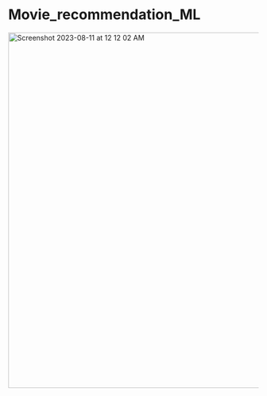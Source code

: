 # Movie_recommendation_ML



<img width="714" alt="Screenshot 2023-08-11 at 12 12 02 AM" src="https://github.com/kaliraotaran/Movie_recommendation_ML/assets/81376236/9974e570-0994-4ac9-8cd7-93c2f67cf802">
